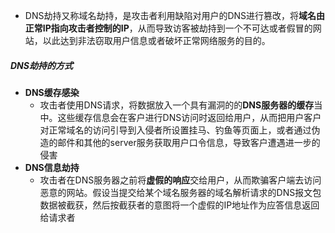 - DNS劫持又称域名劫持，是攻击者利用缺陷对用户的DNS进行篡改，将**域名由正常IP指向攻击者控制的IP**，从而导致访客被劫持到一个不可达或者假冒的网站，以此达到非法窃取用户信息或者破坏正常网络服务的目的。
##### DNS劫持的方式
- **DNS缓存感染** 
	- 攻击者使用DNS请求，将数据放入一个具有漏洞的的**DNS服务器的缓存**当中。这些缓存信息会在客户进行DNS访问时返回给用户，从而把用户客户对正常域名的访问引导到入侵者所设置挂马、钓鱼等页面上，或者通过伪造的邮件和其他的server服务获取用户口令信息，导致客户遭遇进一步的侵害
- **DNS信息劫持**
	- 攻击者在DNS服务器之前将**虚假的响应**交给用户，从而欺骗客户端去访问恶意的网站。假设当提交给某个域名服务器的域名解析请求的DNS报文包数据被截获，然后按截获者的意图将一个虚假的IP地址作为应答信息返回给请求者